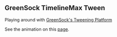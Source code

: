 ## GreenSock TimelineMax Tween

Playing around with [GreenSock's Tweening Platform][1]

See the animation on this [page][2].

[1]: http://www.greensock.com/gsap-js/	"GreenSock"
[2]: http://www.workalicious.com/dev/gs-tween-timeline-square/ "GreenSock Square Animation"